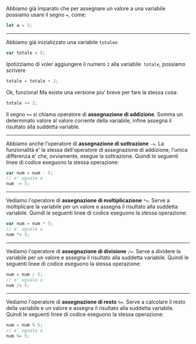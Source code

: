 Abbiamo già imparato che per assegnare un valore a una variabile possiamo usare il segno `=`, come:
```javascript
let a = 5;
```

---

Abbiamo già inizializzato una variabile `totalee`
```javascript
var totale = 5;
```
Ipotizziamo di voler aggiungere il numero `2` alla variabile` totale`, possiamo scrivere
```javascript
totale = totale + 2;
```
Ok, funziona! Ma esiste una versione piu' breve per fare la stessa cosa:
```javascript
totale += 2;
```
Il segno `+=` si chiama operatore di **assegnazione di addizione**.
Somma un determinato valore al valore corrente della variabile, infine assegna il risultato alla suddetta variable.

---

Abbiamo anche l'operatore di **assegnazione di sottrazione** `-=`.
La funzionalità e' la stessa dell'operatore di assegnazione di addizione, l'unica differenza e' che, ovviamente, esegue la sottrazione.
Quindi le seguenti linee di codice eseguono la stessa operazione:
```javascript
var num = num - 5;
// e' uguale a
num -= 5;
```

---

Vediamo l'operatore di **assegnazione di moltiplicazione** `*=`.
Serve a moltiplicare la variabile per un valore e assegna il risultato alla suddetta variabile.
Quindi le seguenti linee di codice eseguono la stessa operazione:
```javascript
var num = num * 5;
// e' uguale a
num *= 5;
```

---

Vediamo l'operatore di **assegnazione di divisione** `/=`.
Serve a dividere la variabile per un valore e assegna il risultato alla suddetta variabile.
Quindi le seguenti linee di codice eseguono la stessa operazione:
```javascript
num = num / 5;
// e' uguale a
num /= 5;
```

---

Vediamo l'operatore di **assegnazione di resto** `%=`.
Serve a calcolare il resto della variabile e un valore e assegna il risultato alla suddetta variabile.
Quindi le seguenti linee di codice eseguono la stessa operazione:
```javascript
num = num % 5;
// e' uguale a
num %= 5;
```
